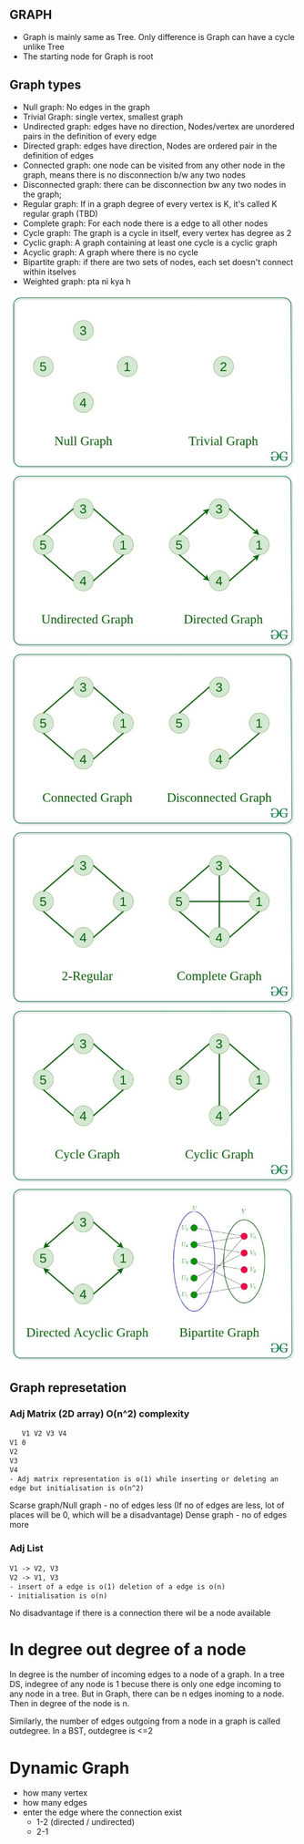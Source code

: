 ## GRAPH

- Graph is mainly same as Tree. Only difference is Graph can have a cycle unlike Tree
- The starting node for Graph is root


## Graph types

- Null graph: No edges in the graph
- Trivial Graph: single vertex, smallest graph
- Undirected graph: edges have no direction, Nodes/vertex are unordered pairs in the definition of every edge
- Directed graph: edges have direction, Nodes are ordered pair in the definition of edges
- Connected graph: one node can be visited from any other node in the graph, means there is no disconnection b/w any two nodes
- Disconnected graph: there can be disconnection bw any two nodes in the graph;
- Regular graph: If in a graph degree of every vertex is K, it's called K regular graph (TBD)
- Complete graph: For each node there is a edge to all other nodes
- Cycle graph: The graph is a cycle in itself, every vertex has degree as 2
- Cyclic graph: A graph containing at least one cycle is a cyclic graph
- Acyclic graph: A graph where there is no cycle
- Bipartite graph: if there are two sets of nodes, each set doesn't connect within itselves
- Weighted graph: pta ni kya h


![alt text](image-3.png)
![alt text](image.png)
![alt text](image-1.png)
![alt text](image-2.png)
![alt text](image-4.png)
![alt text](image-5.png)


## Graph represetation

### Adj Matrix (2D array) O(n^2) complexity
       V1 V2 V3 V4
    V1 0   
    V2
    V3
    V4
    - Adj matrix representation is o(1) while inserting or deleting an edge but initialisation is o(n^2)

Scarse graph/Null graph - no of edges less (If no of edges are less, lot of places will be 0, which will be a disadvantage)
Dense graph - no of edges more


### Adj List 

    V1 -> V2, V3
    V2 -> V1, V3
    - insert of a edge is o(1) deletion of a edge is o(n) 
    - initialisation is o(n)
No disadvantage if there is a connection there wil be a node available


# In degree out degree of a node

In degree is the number of incoming edges to a node of a graph.
In a tree DS, indegree of any node is 1 becuse there is only one edge incoming to any node in a tree.
But in Graph, there can be n edges inoming to a node. Then in degree of the node is n. 

Similarly, the number of edges outgoing from a node in a graph is called outdegree. In a BST, outdegree is <=2 

# Dynamic Graph

- how many vertex
- how many edges
- enter the edge where the connection exist
    - 1-2 (directed / undirected)
    - 2-1

